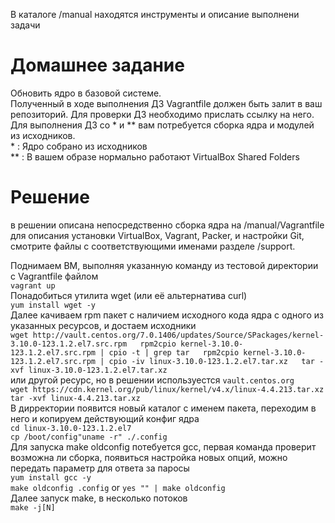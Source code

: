 В каталоге /manual находятся инструменты и описание выполнени задачи

# Домашнее задание  

Обновить ядро в базовой системе.  
Полученный в ходе выполнения ДЗ Vagrantfile должен быть залит в ваш репозиторий. Для проверки ДЗ необходимо прислать ссылку на него.  
Для выполнения ДЗ со * и ** вам потребуется сборка ядра и модулей из исходников.  
\* : Ядро собрано из исходников  
** : В вашем образе нормально работают VirtualBox Shared Folders  

# Решение  
в решении описанa непосредственно сборка ядра на /manual/Vagrantfile для описания установки VirtualBox, Vagrant, Packer, и настройки Git, смотрите файлы с соответствующими именами разделе /support.   
  
Поднимаем ВМ, выполняя указанную команду из тестовой директории с Vagrantfile файлом  
`vagrant up`  
Понадобиться утилита wget (или её альтернатива сurl)  
`yum install wget -y`  
Далее качиваем rpm пакет с наличием исходного кода ядра с одного из указанных ресурсов, и достаем исходники   
`wget http://vault.centos.org/7.0.1406/updates/Source/SPackages/kernel-3.10.0-123.1.2.el7.src.rpm  
rpm2cpio kernel-3.10.0-123.1.2.el7.src.rpm | cpio -t | grep tar  
rpm2cpio kernel-3.10.0-123.1.2.el7.src.rpm | cpio -iv linux-3.10.0-123.1.2.el7.tar.xz  
tar -xvf linux-3.10.0-123.1.2.el7.tar.xz`  
или другой ресурс, но в решении используестся `vault.centos.org`  
`wget https://cdn.kernel.org/pub/linux/kernel/v4.x/linux-4.4.213.tar.xz`  
`tar -xvf linux-4.4.213.tar.xz`  
В дирректории появится новый каталог с именем пакета, переходим в него и копируем действующий конфиг ядра  
`cd linux-3.10.0-123.1.2.el7`  
`cp /boot/config"uname -r" ./.config`  
Для запуска make oldconfig потебуется gcc, первая команда проверит возможна ли сборка, появиться настройка новых опций, можно передать параметр для ответа за паросы  
`yum install gcc -y`  
`make oldconfig .config` or `yes "" | make oldconfig`  
Далее запуск make, в несколько потоков  
`make -j[N]`  
